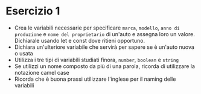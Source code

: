 # Esercizio 1 

- Crea le variabili necessarie per specificare `marca`, `modello`, `anno di produzione` e `nome del proprietario` di un'auto e assegna loro un valore. Dichiarale usando let e const dove ritieni opportuno.
- Dichiara un'ulteriore variabile che servirà per sapere se è un'auto nuova o usata
- Utilizza i tre tipi di variabili studiati finora, `number`, `boolean` e `string`
- Se utilizzi un nome composto da più di una parola, ricorda di utilizzare la notazione camel case
- Ricorda che è buona prassi utilizzare l'inglese per il naming delle variabili
 
 